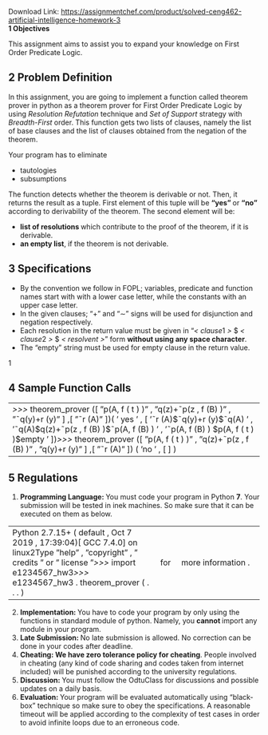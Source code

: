 Download Link: https://assignmentchef.com/product/solved-ceng462-artificial-intelligence-homework-3
<br>
<strong>1      Objectives</strong>

This assignment aims to assist you to expand your knowledge on First Order Predicate Logic.

<h2>2       Problem Definition</h2>

In this assignment, you are going to implement a function called theorem prover in python as a theorem prover for First Order Predicate Logic by using <em>Resolution Refutation </em>technique and <em>Set of Support </em>strategy with <em>Breadth-First </em>order. This function gets two lists of clauses, namely the list of base clauses and the list of clauses obtained from the negation of the theorem.

Your program has to eliminate

<ul>

 <li>tautologies</li>

 <li>subsumptions</li>

</ul>

The function detects whether the theorem is derivable or not. Then, it returns the result as a tuple. First element of this tuple will be <strong>“yes” </strong>or <strong>“no” </strong>according to derivability of the theorem. The second element will be:

<ul>

 <li><strong>list of resolutions </strong>which contribute to the proof of the theorem, if it is derivable.</li>

 <li><strong>an empty list</strong>, if the theorem is not derivable.</li>

</ul>

<h2>3      Specifications</h2>

<ul>

 <li>By the convention we follow in FOPL; variables, predicate and function names start with with a lower case letter, while the constants with an upper case letter.</li>

 <li>In the given clauses; “+” and “∼” signs will be used for disjunction and negation respectively.</li>

 <li>Each resolution in the return value must be given in “<em>&lt; clause</em>1 <em>&gt; </em>$ <em>&lt; clause</em>2 <em>&gt; </em>$ <em>&lt; resolvent &gt;</em>” form <strong>without using any space character</strong>.</li>

 <li>The “empty” string must be used for empty clause in the return value.</li>

</ul>

1

<h2>4        Sample Function Calls</h2>

<table width="673">

 <tbody>

  <tr>

   <td width="673"><em>&gt;&gt;&gt; </em>theorem_prover ([ ”p(A, f ( t ) )” , ”q(z)+˜p(z , f (B) )” , ”˜q(y)+r (y)” ] ,[ ”˜r (A)” ])( ’ yes ’ , [ ’˜r (A)$˜q(y)+r (y)$˜q(A) ’ , ’˜q(A)$q(z)+˜p(z , f (B) )$˜p(A, f (B) ) ’ , ’˜p(A, f (B) ) $p(A, f ( t ) )$empty ’ ])<em>&gt;&gt;&gt; </em>theorem_prover ([ ”p(A, f ( t ) )” , ”q(z)+˜p(z , f (B) )” , ”q(y)+r (y)” ] ,[ ”˜r (A)” ]) ( ’no ’ , [ ] )</td>

  </tr>

 </tbody>

</table>

<h2>5      Regulations</h2>

<ol>

 <li><strong>Programming Language: </strong>You must code your program in Python <strong>7</strong>. Your submission will be tested in inek machines. So make sure that it can be executed on them as below.</li>

</ol>

<table width="634">

 <tbody>

  <tr>

   <td width="397">Python 2.7.15+ ( default , Oct 7 2019 ,                                          17:39:04)[ GCC 7.4.0] on linux2Type ”help” , ”copyright” , ” credits ” or ” license ”<em>&gt;&gt;&gt; </em>import e1234567_hw3<em>&gt;&gt;&gt; </em>e1234567_hw3 . theorem_prover ( . . . )</td>

   <td width="31">for</td>

   <td width="207">more information .</td>

  </tr>

 </tbody>

</table>

<ol start="2">

 <li><strong>Implementation: </strong>You have to code your program by only using the functions in standard module of python. Namely, you <strong>cannot </strong>import any module in your program.</li>

 <li><strong>Late Submission: </strong>No late submission is allowed. No correction can be done in your codes after deadline.</li>

 <li><strong>Cheating: We have zero tolerance policy for cheating</strong>. People involved in cheating (any kind of code sharing and codes taken from internet included) will be punished according to the university regulations.</li>

 <li><strong>Discussion: </strong>You must follow the OdtuClass for discussions and possible updates on a daily basis.</li>

 <li><strong>Evaluation: </strong>Your program will be evaluated automatically using “black-box” technique so make sure to obey the specifications. A reasonable timeout will be applied according to the complexity of test cases in order to avoid infinite loops due to an erroneous code.</li>

</ol>



